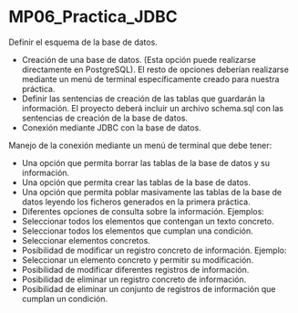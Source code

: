 # MP06_Practica_JDBC
Definir el esquema de la base de datos.
- Creación de una base de datos. (Esta opción puede realizarse directamente en PostgreSQL). El resto de opciones deberían realizarse mediante un menú de terminal específicamente creado para nuestra práctica.
- Definir las sentencias de creación de las tablas que guardarán la información. El proyecto deberá incluir un archivo schema.sql con las sentencias de creación de la base de datos.
- Conexión mediante JDBC con la base de datos.

Manejo de la conexión mediante un menú de terminal que debe tener:
- Una opción que permita borrar las tablas de la base de datos y su información.
- Una opción que permita crear las tablas de la base de datos.
- Una opción que permita poblar masivamente las tablas de la base de datos leyendo los ficheros generados en la primera práctica.
- Diferentes opciones de consulta sobre la información. Ejemplos:
- Seleccionar todos los elementos que contengan un texto concreto.
- Seleccionar todos los elementos que cumplan una condición.
- Seleccionar elementos concretos.
- Posibilidad de modificar un registro concreto de información. Ejemplo:
- Seleccionar un elemento concreto y permitir su modificación.
- Posibilidad de modificar diferentes registros de información.
- Posibilidad de eliminar un registro concreto de información.
- Posibilidad de eliminar un conjunto de registros de información que cumplan un condición.
